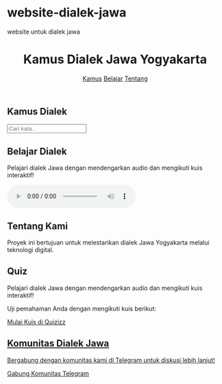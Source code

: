 # website-dialek-jawa
website untuk dialek jawa
<!DOCTYPE html>
<html lang="id">
<head>
  <meta charset="UTF-8">
  <meta name="viewport" content="width=device-width, initial-scale=1.0">
  <title>Kamus Dialek Jawa</title>
  <link rel="stylesheet" href="styles.css">
</head>
<body>
  <header>
    <h1>Kamus Dialek Jawa Yogyakarta</h1>
    <nav>
      <a href="#kamus">Kamus</a>
      <a href="#belajar">Belajar</a>
      <a href="#tentang">Tentang</a>
    </nav>
  </header>
  <main>
    <section id="kamus">
      <h2>Kamus Dialek</h2>
      <input type="text" id="search" placeholder="Cari kata...">
      <div id="result">
        <!-- Hasil pencarian akan ditampilkan di sini -->
      </div>
    </section>
    <section id="belajar">
      <h2>Belajar Dialek</h2>
      <p>Pelajari dialek Jawa dengan mendengarkan audio dan mengikuti kuis interaktif!</p>
      <audio controls>
        <source src="audio/sugeng-enjing.mp3" type="audio/mpeg">
        Browser Anda tidak mendukung elemen audio.
      </audio>
    </section>
    <section id="tentang">
      <h2>Tentang Kami</h2>
      <p>Proyek ini bertujuan untuk melestarikan dialek Jawa Yogyakarta melalui teknologi digital.</p>
    </section>
  <h2>Quiz</h2>
  <p>Pelajari dialek Jawa dengan mendengarkan audio dan mengikuti kuis interaktif!</p>

  <!-- Tombol Menuju Kuis Quizizz -->
  <div class="quiz-container">
    <p>Uji pemahaman Anda dengan mengikuti kuis berikut:</p>
    <a href="https://quizizz.com/join" target="_blank" class="quiz-button">
      Mulai Kuis di Quizizz
    <section id="tentang">
  <h2>Komunitas Dialek Jawa</h2>

  <!-- Link ke komunitas Telegram -->
  <div class="komunitas">
    <p>Bergabung dengan komunitas kami di Telegram untuk diskusi lebih lanjut!</p>
    <a href="https://t.me/dialekjawa" target="_blank" class="telegram-button">
      Gabung Komunitas Telegram
    </a>
  </div>
</section>
